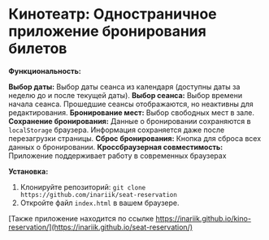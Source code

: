 # Кинотеатр: Одностраничное приложение бронирования билетов

**Функциональность:**

**Выбор даты:**  Выбор даты сеанса из календаря (доступны даты за неделю до и после текущей даты).
**Выбор сеанса:** Выбор времени начала сеанса.  Прошедшие сеансы отображаются, но неактивны для редактирования.
**Бронирование мест:**  Выбор свободных мест в зале.
**Сохранение бронирования:**  Данные о бронировании сохраняются в `localStorage` браузера.  Информация сохраняется даже после перезагрузки страницы.
**Сброс бронирования:**  Кнопка для сброса всех данных о бронировании.
**Кроссбраузерная совместимость:**  Приложение поддерживает работу в современных браузерах

**Установка:**

1. Клонируйте репозиторий: `git clone https://github.com/inariik/seat-reservation`
2. Откройте файл `index.html` в вашем браузере.

[Также приложение находится по ссылке https://inariik.github.io/kino-reservation/](https://inariik.github.io/seat-reservation/)
